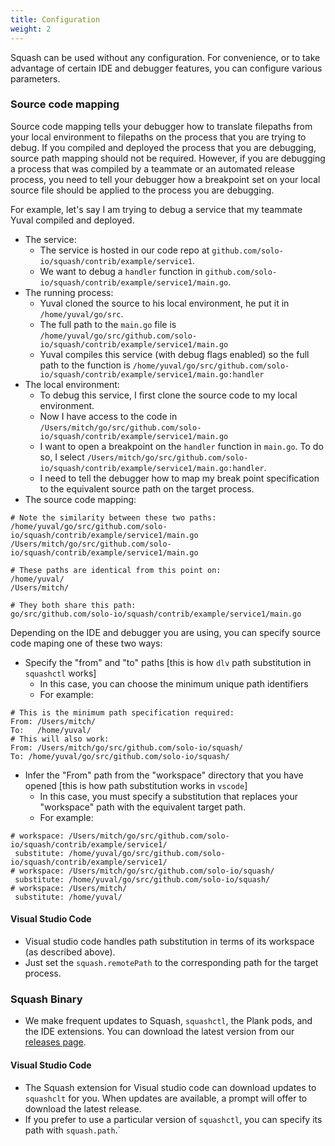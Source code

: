 ```yaml
---
title: Configuration
weight: 2
---
```


Squash can be used without any configuration. For convenience, or to take advantage of certain IDE and debugger features, you can configure various parameters.


### Source code mapping

Source code mapping tells your debugger how to translate filepaths from your local environment to filepaths on the process that you are trying to debug. If you compiled and deployed the process that you are debugging, source path mapping should not be required. However, if you are debugging a process that was compiled by a teammate or an automated release process, you need to tell your debugger how a breakpoint set on your local source file should be applied to the process you are debugging.


For example, let's say I am trying to debug a service that my teammate Yuval compiled and deployed.


- The service:
  - The service is hosted in our code repo at `github.com/solo-io/squash/contrib/example/service1`.
  - We want to debug a `handler` function in `github.com/solo-io/squash/contrib/example/service1/main.go`.
- The running process:
  - Yuval cloned the source to his local environment, he put it in `/home/yuval/go/src`.
  - The full path to the `main.go` file is `/home/yuval/go/src/github.com/solo-io/squash/contrib/example/service1/main.go`
  - Yuval compiles this service (with debug flags enabled) so the full path to the function is `/home/yuval/go/src/github.com/solo-io/squash/contrib/example/service1/main.go:handler`
- The local environment:
  - To debug this service, I first clone the source code to my local environment.
  - Now I have access to the code in `/Users/mitch/go/src/github.com/solo-io/squash/contrib/example/service1/main.go`
  - I want to open a breakpoint on the `handler` function in `main.go`. To do so, I select `/Users/mitch/go/src/github.com/solo-io/squash/contrib/example/service1/main.go:handler`.
  - I need to tell the debugger how to map my break point specification to the equivalent source path on the target process.
- The source code mapping:

```
# Note the similarity between these two paths:
/home/yuval/go/src/github.com/solo-io/squash/contrib/example/service1/main.go
/Users/mitch/go/src/github.com/solo-io/squash/contrib/example/service1/main.go

# These paths are identical from this point on:
/home/yuval/
/Users/mitch/

# They both share this path:
go/src/github.com/solo-io/squash/contrib/example/service1/main.go
```


Depending on the IDE and debugger you are using, you can specify source code maping one of these two ways:

- Specify the "from" and "to" paths [this is how `dlv` path substitution in `squashctl` works]
  - In this case, you can choose the minimum unique path identifiers
  - For example:

```
# This is the minimum path specification required:
From: /Users/mitch/
To:   /home/yuval/
# This will also work:
From: /Users/mitch/go/src/github.com/solo-io/squash/
To: /home/yuval/go/src/github.com/solo-io/squash/
```

- Infer the "From" path from the "workspace" directory that you have opened [this is how path substitution works in `vscode`]
  - In this case, you must specify a substitution that replaces your "workspace" path with the equivalent target path.
  - For example:


```
# workspace: /Users/mitch/go/src/github.com/solo-io/squash/contrib/example/service1/
 substitute: /home/yuval/go/src/github.com/solo-io/squash/contrib/example/service1/
# workspace: /Users/mitch/go/src/github.com/solo-io/squash/
 substitute: /home/yuval/go/src/github.com/solo-io/squash/
# workspace: /Users/mitch/
 substitute: /home/yuval/
```

#### Visual Studio Code
- Visual studio code handles path substitution in terms of its workspace (as described above).
- Just set the `squash.remotePath` to the corresponding path for the target process.

### Squash Binary

- We make frequent updates to Squash, `squashctl`, the Plank pods, and the IDE extensions. You can download the latest version from our [releases page](https://github.com/solo-io/squash/releases).

#### Visual Studio Code
- The Squash extension for Visual studio code can download updates to `squashclt` for you. When updates are available, a prompt will offer to download the latest release.
- If you prefer to use a particular version of `squashctl`, you can specify its path with `squash.path`.`
